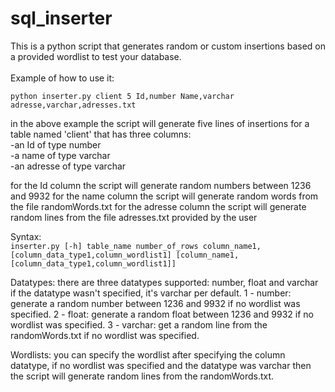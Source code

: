 # sql_inserter
This is a python script that generates random or custom insertions 
based on a provided wordlist to test your database.
<br/><br/>
Example of how to use it:

`python inserter.py client 5 Id,number Name,varchar adresse,varchar,adresses.txt`

in the above example the script will generate five lines of insertions for a table named 'client' that has three columns: <br>
-an Id of type number<br>
-a name of type varchar<br>
-an adresse of type varchar

for the Id column the script will generate random numbers between 1236 and 9932 
for the name column the script will generate random words from the file randomWords.txt
for the adresse column the script will generate random lines from the file adresses.txt provided by the user

Syntax:<br>
`inserter.py [-h] table_name number_of_rows column_name1,[column_data_type1,column_wordlist1] [column_name1,[column_data_type1,column_wordlist1]]`

Datatypes:
there are three datatypes supported: number, float and varchar
if the datatype wasn't specified, it's varchar per default.
1 - number: generate a random number between 1236 and 9932 if no wordlist was specified.
2 - float: generate a random float between 1236 and 9932 if no wordlist was specified.
3 - varchar: get a random line from the randomWords.txt if no wordlist was specified.

Wordlists:
you can specify the wordlist after specifying the column datatype, if no wordlist was specified and the datatype was varchar then the script will generate random lines from the randomWords.txt.

